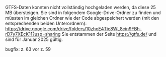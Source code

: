 GTFS-Daten konnten nicht vollständig hochgeladen werden, da diese 25 MB übersteigen.
Sie sind in folgendem Google-Drive-Ordner zu finden und müssten im gleichen Ordner
wie der Code abgespeichert werden (mit den entsprechenden beiden Unterordnern):
https://drive.google.com/drive/folders/10zhoE4Tie8WL8cin9FBh-rD7y7XEcK11?usp=sharing
Sie entstammen der Seite https://gtfs.de/ und sind für Januar 2025 gültig.

bugfix: z. 63 vor z. 59
